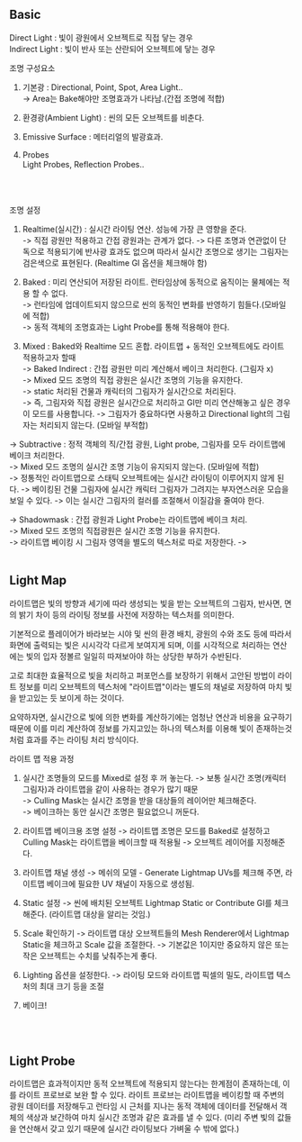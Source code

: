## Basic
Direct Light : 빛이 광원에서 오브젝트로 직접 닿는 경우<br>
Indirect Light : 빛이 반사 또는 산란되어 오브젝트에 닿는 경우<br>

조명 구성요소<br>
1. 기본광 : Directional, Point, Spot, Area Light..<br>
-> Area는 Bake해야만 조명효과가 나타남.(간접 조명에 적합)<br>

2. 환경광(Ambient Light) : 씬의 모든 오브젝트를 비춘다.<br>

3. Emissive Surface : 메터리얼의 발광효과.<br>

4. Probes<br>
Light Probes, Reflection Probes..<br>
<br>
<br>

조명 설정<br>
1. Realtime(실시간) : 실시간 라이팅 연산. 성능에 가장 큰 영향을 준다.<br>
-> 직접 광원만 적용하고 간접 광원과는 관계가 없다.
-> 다른 조명과 연관없이 단독으로 적용되기에 반사광 효과도 없으며 따라서 실시간 조명으로 생기는 그림자는
검은색으로 표현된다. 
(Realtime GI 옵션을 체크해야 함)<br>

2. Baked : 미리 연산되어 저장된 라이트. 런타임상에 동적으로 움직이는 물체에는 적용 할 수 없다.<br>
-> 런타임에 업데이트되지 않으므로 씬의 동적인 변화를 반영하기 힘들다.(모바일에 적합)<br>
-> 동적 객체의 조명효과는 Light Probe를 통해 적용해야 한다.<br>

3. Mixed : Baked와 Realtime 모드 혼합. 라이트맵 + 동적인 오브젝트에도 라이트 적용하고자 할때<br>
-> Baked Indirect : 간접 광원만 미리 계산해서 베이크 처리한다. (그림자 x)<br>
-> Mixed 모드 조명의 직접 광원은 실시간 조명의 기능을 유지한다.<br>
-> static 처리된 건물과 캐릭터의 그림자가 실시간으로 처리된다.<br>
-> 즉, 그림자와 직접 광원은 실시간으로 처리하고 GI만 미리 연산해놓고 싶은 경우 이 모드를 사용합니다.
-> 그림자가 중요하다면 사용하고 Directional light의 그림자는 처리되지 않는다. (모바일 부적합)

-> Subtractive : 정적 객체의 직/간접 광원, Light probe, 그림자를 모두 라이트맵에 베이크 처리한다.<br>
-> Mixed 모드 조명의 실시간 조명 기능이 유지되지 않는다. (모바일에 적합)<br>
-> 정통적인 라이트맵으로 스태틱 오브젝트에는 실시간 라이팅이 이루어지지 않게 된다.
-> 베이킹된 건물 그림자에 실시간 캐릭터 그림자가 그려지는 부자연스러운 모습을 보일 수 있다.
-> 이는 실시간 그림자의 컬러를 조절해서 이질감을 줄여야 한다.

-> Shadowmask : 간접 광원과 Light Probe는 라이트맵에 베이크 처리.<br>
-> Mixed 모드 조명의 직접광원은 실시간 조명 기능을 유지한다.<br>
-> 라이트맵 베이킹 시 그림자 영역을 별도의 텍스처로 따로 저장한다.
-> 
<br>
<br>


## Light Map
라이트맵은 빛의 방향과 세기에 따라 생성되는 빛을 받는 오브젝트의 그림자, 반사면, 면의 밝기 차이 등의
라이팅 정보를 사전에 저장하는 텍스처를 의미한다.

기본적으로 플레이어가 바라보는 시야 및 씬의 환경 배치, 광원의 수와 조도 등에 따라서 화면에 출력되는 빛은
시시각각 다르게 보여지게 되며, 이를 시각적으로 처리하는 연산에는 빛의 입자 정볼르 일일히 따져보아야 하는 상당한
부하가 수반된다.

고로 최대한 효율적으로 빛을 처리하고 퍼포먼스를 보장하기 위해서 고안된 방법이 라이트 정보를 미리 오브젝트의
텍스처에 "라이트맵"이라는 별도의 채널로 저장하여 마치 빛을 받고있는 듯 보이게 하는 것이다.

요약하자면, 실시간으로 빛에 의한 변화를 계산하기에는 엄청난 연산과 비용을 요구하기 때문에 이를 미리 계산하여
정보를 가지고있는 하나의 텍스처를 이용해 빛이 존재하는것 처럼 효과를 주는 라이팅 처리 방식이다.<br>

라이트 맵 적용 과정<br>
1. 실시간 조명들의 모드를 Mixed로 설정 후 꺼 놓는다.
-> 보통 실시간 조명(캐릭터 그림자)과 라이트맵을 같이 사용하는 경우가 많기 때문<br>
-> Culling Mask는 실시간 조명을 받을 대상들의 레이어만 체크해준다.<br>
-> 베이크하는 동안 실시간 조명은 필요없으니 꺼둔다.<br>

2. 라이트맵 베이크용 조명 설정
-> 라이트맵 조명은 모드를 Baked로 설정하고 Culling Mask는 라이트맵을 베이크할 때 적용될
-> 오브젝트 레이어를 지정해준다.

3. 라이트맵 채널 생성
-> 메쉬의 모델 - Generate Lightmap UVs를 체크해 주면, 라이트맵 베이크에 필요한 UV 채널이 자동으로 생성됨.

4. Static 설정
-> 씬에 배치된 오브젝트 Lightmap Static or Contribute GI를 체크해준다. (라이트맵 대상을 알리는 것임.)

5. Scale 확인하기
-> 라이트맵 대상 오브젝트들의 Mesh Renderer에서 Lightmap Static을 체크하고 Scale 값을 조절한다.
-> 기본값은 1이지만 중요하지 않은 또는 작은 오브젝트는 수치를 낮춰주는게 좋다.

6. Lighting 옵션을 설정한다.
-> 라이팅 모드와 라이트맵 픽셀의 밀도, 라이트맵 텍스처의 최대 크기 등을 조절<br>

7. 베이크!
<br>
<br>

## Light Probe
라이트맵은 효과적이지만 동적 오브젝트에 적용되지 않는다는 한계점이 존재하는데, 이를 라이트 프로브로 보완 할 수 있다.
라이트 프로브는 라이트맵을 베이킹할 때 주변의 광원 데이터를 저장해두고 런타임 시 근처를 지나는 동적 객체에
데이터를 전달해서 객체의 색상과 보간하여 마치 실시간 조명과 같은 효과를 낼 수 있다.
(미리 주변 빛의 값들을 연산해서 갖고 있기 때문에 실시간 라이팅보다 가벼울 수 밖에 없다.)


